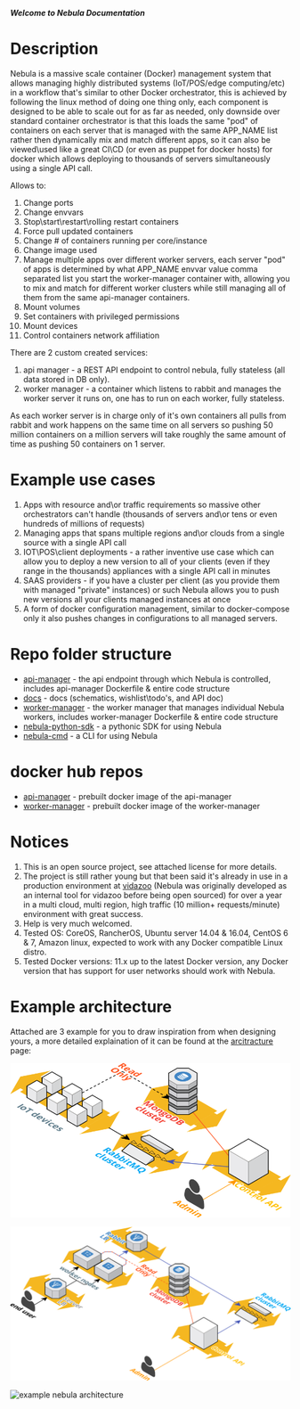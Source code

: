 ***Welcome to Nebula Documentation***

# Description

Nebula is a massive scale container (Docker) management system that allows managing highly distributed systems (IoT/POS/edge computing/etc) in a workflow that's similar to other Docker orchestrator, this is achieved by following the linux method of doing one thing only, each component is designed to be able to scale out for as far as needed, only downside over standard container orchestrator is that this loads the same "pod" of containers on each server that is managed with the same APP_NAME list rather then dynamically mix and match different apps, so it can also be viewed\used like a great CI\CD (or even as puppet for docker hosts) for docker which allows deploying to thousands of servers simultaneously using a single API call.

Allows to:

1. Change ports
2. Change envvars
3. Stop\start\restart\rolling restart containers
4. Force pull updated containers
5. Change # of containers running per core/instance
6. Change image used
7. Manage multiple apps over different worker servers, each server "pod" of apps is determined by what APP_NAME envvar value comma separated list you start the worker-manager container with, allowing you to mix and match for different worker clusters while still managing all of them from the same api-manager containers.
8. Mount volumes
9. Set containers with privileged permissions
10. Mount devices 
11. Control containers network affiliation

There are 2 custom created services:

1. api manager - a REST API endpoint to control nebula, fully stateless (all data stored in DB only).
2. worker manager - a container which listens to rabbit and manages the worker server it runs on, one has to run on each worker, fully stateless.

As each worker server is in charge only of it's own containers all pulls from rabbit and work happens on the same time on all servers so pushing 50 million containers on a million servers will take roughly the same amount of time as pushing 50 containers on 1 server.

# Example use cases

1. Apps with resource and\or traffic requirements so massive other orchestrators can't handle (thousands of servers and\or tens or even hundreds of millions of requests)
2. Managing apps that spans multiple regions and\or clouds from a single source with a single API call
3. IOT\POS\client deployments - a rather inventive use case which can allow you to deploy a new version to all of your clients (even if they range in the thousands) appliances with a single API call in minutes
4. SAAS providers - if you have a cluster per client (as you provide them with managed "private" instances) or such Nebula allows you to push new versions all your clients managed instances at once
5. A form of docker configuration management, similar to docker-compose only it also pushes changes in configurations to all managed servers.

# Repo folder structure

* [api-manager](https://github.com/nebula-orchestrator/worker-manager) - the api endpoint through which Nebula is controlled, includes api-manager Dockerfile & entire code structure
* [docs](https://github.com/nebula-orchestrator/docs) - docs (schematics, wishlist\todo's, and API doc)
* [worker-manager](https://github.com/nebula-orchestrator/api-manager) - the worker manager that manages individual Nebula workers, includes worker-manager Dockerfile & entire code structure
* [nebula-python-sdk](https://github.com/nebula-orchestrator/nebula-python-sdk) - a pythonic SDK for using Nebula
* [nebula-cmd](https://github.com/nebula-orchestrator/nebula-cmd) - a CLI for using Nebula

# docker hub repos

* [api-manager](https://hub.docker.com/r/nebulaorchestrator/api/) - prebuilt docker image of the api-manager
* [worker-manager](https://hub.docker.com/r/nebulaorchestrator/worker/) - prebuilt docker image of the worker-manager

# Notices

 1. This is an open source project, see attached license for more details.
 2. The project is still rather young but that been said it's already in use in a production environment at [vidazoo](https://www.vidazoo.com/) (Nebula was originally developed as an internal tool for vidazoo before being open sourced) for over a year in a multi cloud, multi region, high traffic (10 million+ requests/minute) environment with great success.
 3. Help is very much welcomed.
 4. Tested OS: CoreOS, RancherOS, Ubuntu server 14.04 & 16.04, CentOS 6 & 7, Amazon linux, expected to work with any Docker compatible Linux distro.
 5. Tested Docker versions: 11.x up to the latest Docker version, any Docker version that has support for user networks should work with Nebula.

# Example architecture

Attached are 3 example for you to draw inspiration from when designing yours, a more detailed explaination of it can be found at the [arcitracture](architecture.md) page:

![example nebula architecture](cloudcraft%20-%20nebula%20-%20IoT.png "example nebula architecture")


![example nebula architecture](cloudcraft%20-%20nebula.png "example nebula architecture")



![example nebula architecture](nebula.png "example nebula architecture")